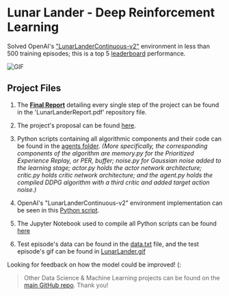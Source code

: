 # Lunar Lander - Deep Reinforcement Learning
Solved OpenAI's ["LunarLanderContinuous-v2"](https://gym.openai.com/envs/LunarLanderContinuous-v2/) environment in less than 500 training episodes; this is a top 5 [leaderboard](https://github.com/openai/gym/wiki/Leaderboard#lunarlandercontinuous-v2) performance. 

![GIF](https://github.com/SR14/LunarLander-DeepRL/blob/master/LunarLander.gif)

## Project Files

1. The **[Final Report](https://github.com/SR14/LunarLander-DeepRL/blob/master/LunarLanderReport.pdf)** detailing every single step of the project can be found in the 'LunarLanderReport.pdf' repository file. 

2. The project's proposal can be found [here](https://github.com/SR14/LunarLander-DeepRL/blob/master/Project%20proposal.pdf).

3. Python scripts containing all algorithmic components and their code can be found in the [agents folder](https://github.com/SR14/LunarLander-DeepRL/tree/master/agents). *(More specifically, the corresponding components of the algorithm are memory.py for the Prioritized Experience Replay, or PER, buffer; noise.py for Gaussian noise added to the learning stage; actor.py holds the actor network architecture; critic.py holds critic network architecture; and the agent.py holds the compiled DDPG algorithm with a third critic and added target action noise.)*


4. OpenAI's "LunarLanderContinuous-v2" environment implementation can be seen in this [Python script](https://github.com/SR14/LunarLander-DeepRL/blob/master/task.py). 


5. The Jupyter Notebook used to compile all Python scripts can be found [here](https://github.com/SR14/LunarLander-DeepRL/blob/master/LunarLanderContinuous-v2.ipynb)


6. Test episode's data can be found in the [data.txt](https://github.com/SR14/LunarLander-DeepRL/blob/master/data.txt) file, and the test episode's gif can be found in [LunarLander.gif](https://github.com/SR14/LunarLander-DeepRL/blob/master/LunarLander.gif)

Looking for feedback on how the model could be improved! (:

>Other Data Science & Machine Learning projects can be found on the [main GitHub repo](https://github.com/SR14). Thank you!

